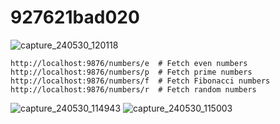 # 927621bad020

![capture_240530_120118](https://github.com/kaniyamudhan/927621bad020/assets/112994943/7a4d2027-578c-4b66-97ed-5c9dd4a3e50c)

 ```
http://localhost:9876/numbers/e  # Fetch even numbers 
http://localhost:9876/numbers/p  # Fetch prime numbers
http://localhost:9876/numbers/f  # Fetch Fibonacci numbers
http://localhost:9876/numbers/r  # Fetch random numbers

```
![capture_240530_114943](https://github.com/kaniyamudhan/927621bad020/assets/112994943/e762ea39-8ace-424f-8d12-b420dadb1714)
![capture_240530_115003](https://github.com/kaniyamudhan/927621bad020/assets/112994943/b042ff99-ca49-4d69-aab0-6d6fcf89cca2)


